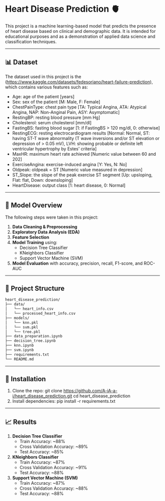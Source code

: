 # Heart Disease Prediction 🫀

This project is a machine learning-based model that predicts the presence of heart disease based on clinical and demographic data. It is intended for educational purposes and as a demonstration of applied data science and classification techniques.

---

## 📊 Dataset

The dataset used in this project is the (https://www.kaggle.com/datasets/fedesoriano/heart-failure-prediction), which contains various features such as:

- Age: age of the patient [years]
- Sex: sex of the patient [M: Male, F: Female]
- ChestPainType: chest pain type [TA: Typical Angina, ATA: Atypical Angina, NAP: Non-Anginal Pain, ASY: Asymptomatic]
- RestingBP: resting blood pressure [mm Hg]
- Cholesterol: serum cholesterol [mm/dl]
- FastingBS: fasting blood sugar [1: if FastingBS > 120 mg/dl, 0: otherwise]
- RestingECG: resting electrocardiogram results [Normal: Normal, ST: having ST-T wave abnormality (T wave inversions and/or ST elevation or depression of > 0.05 mV), LVH: showing probable or definite left ventricular hypertrophy by Estes' criteria]
- MaxHR: maximum heart rate achieved [Numeric value between 60 and 202]
- ExerciseAngina: exercise-induced angina [Y: Yes, N: No]
- Oldpeak: oldpeak = ST [Numeric value measured in depression]
- ST_Slope: the slope of the peak exercise ST segment [Up: upsloping, Flat: flat, Down: downsloping]
- HeartDisease: output class [1: heart disease, 0: Normal]

---

## 🧠 Model Overview

The following steps were taken in this project:

1. **Data Cleaning & Preprocessing**
2. **Exploratory Data Analysis (EDA)**
3. **Feature Selection**
4. **Model Training** using:
   - Decision Tree Classifier
   - KNeighbors Classifier
   - Support Vector Machine (SVM)
5. **Model Evaluation** with accuracy, precision, recall, F1-score, and ROC-AUC

---

## 📁 Project Structure

```bash
heart_disease_prediction/
├── data/
│   └── heart_info.csv
│   └── processed_heart_info.csv
├── models/
│   └── knn.pkl
│   └── svm.pkl
│   └── tree.pkl
├── data_preparation.ipynb
├── decision_tree.ipynb
├── knn.ipynb
├── svm.ipynb
├── requirements.txt
└── README.md
```

---

## 🔧 Installation

1. Clone the repo:
    git clone https://github.com/A-iA-a-i/heart_disease_prediction.git cd heart_disease_prediction
2. Install dependencies:
    pip install -r requirements.txt

---

## 📈 Results

1. **Decision Tree Classifier**
    - Train Accuracy: ~88%
    - Cross Validation Accuracy: ~89%
    - Test Accuracy: ~85%
2. **KNeighbors Classifier**
    - Train Accuracy: ~87%
    - Cross Validation Accuracy: ~91%
    - Test Accuracy: ~88%
3. **Support Vector Machine (SVM)**
    - Train Accuracy: ~87%
    - Cross Validation Accuracy: ~88%
    - Test Accuracy: ~88%